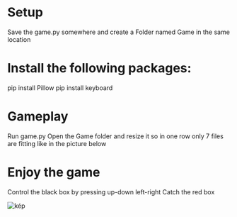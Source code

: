 # Setup
Save the game.py somewhere and create a Folder named Game in the same location

# Install the following packages:

pip install Pillow
pip install keyboard

# Gameplay
Run game.py
Open the Game folder and resize it so in one row only 7 files are fitting like in the picture below

# Enjoy the game

Control the black box by pressing up-down left-right
Catch the red box

![kép](https://github.com/Khealim/ExplorerGame/assets/83818858/e603e4ce-ae7f-4ce1-9ff0-c81d76cc0f72)

